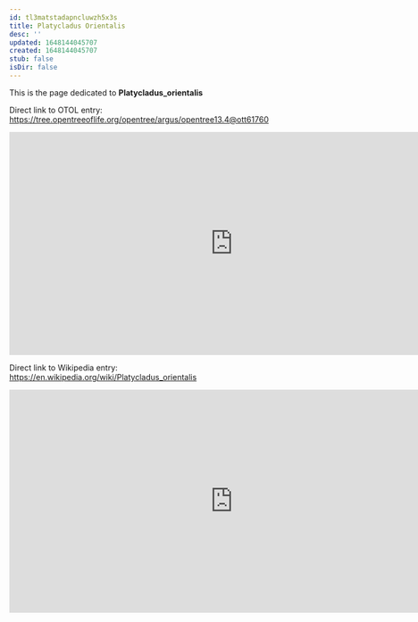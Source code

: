 ```yaml
---
id: tl3matstadapncluwzh5x3s
title: Platycladus Orientalis
desc: ''
updated: 1648144045707
created: 1648144045707
stub: false
isDir: false
---
```

This is the page dedicated to **Platycladus_orientalis**


Direct link to OTOL entry: https://tree.opentreeoflife.org/opentree/argus/opentree13.4@ott61760



<html>
    <body>
    <iframe src="https://tree.opentreeoflife.org/opentree/argus/opentree13.4@ott61760"
    width="800" height="400" frameborder="0" allowfullscreen> </iframe>
    </body>
</html>
    


Direct link to Wikipedia entry: https://en.wikipedia.org/wiki/Platycladus_orientalis



<html>
    <body>
    <iframe src="https://en.wikipedia.org/wiki/Platycladus_orientalis"
    width="800" height="400" frameborder="0" allowfullscreen> </iframe>
    </body>
</html>
    
